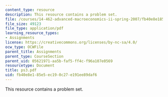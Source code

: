 ```yaml
---
content_type: resource
description: This resource contains a problem set.
file: /courses/14-462-advanced-macroeconomics-ii-spring-2007/fb40e8e185e5ec190c27e191ee89daf6_ps3.pdf
file_size: 49123
file_type: application/pdf
learning_resource_types:
- Assignments
license: https://creativecommons.org/licenses/by-nc-sa/4.0/
ocw_type: OCWFile
parent_title: Assignments
parent_type: CourseSection
parent_uid: 05621971-aa5b-faf5-ff4c-f96a107e0569
resourcetype: Document
title: ps3.pdf
uid: fb40e8e1-85e5-ec19-0c27-e191ee89daf6
---
```

This resource contains a problem set.